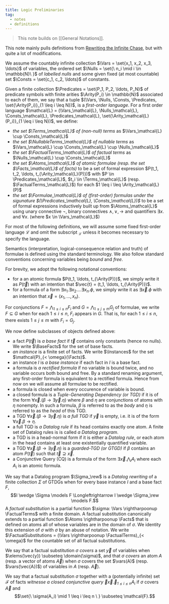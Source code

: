 ```yaml
---
title: Logic Preliminaries
tag:
  - notes
  - definitions
---
```


> This note builds on [[General Notations]].

This note mainly pulls definitions from [Rewriting the Infinite Chase](https://krr-oxford.github.io/Guarded-saturation/files/p2537-benedikt-long.pdf), but with quite a lot of modifications.

We assume the countably infinite collection $\Vars = \set{x_1, x_2, x_3, \ldots}$ of variables, the ordered set $\Nulls = \set{\ n_i \mid i \in \mathbb{N}\ }$ of *labelled nulls* and some given fixed (at most countable) set $\Consts = \set{c_1, c_2, \ldots}$ of constants.

Given a finite collection $\Predicates = \set{P_1, P_2, \ldots, P_N}$ of predicate symbols with finite arities $\Arity(P_i) \in \mathbb{N}$ associated to each of them, we say that a tuple $(\Vars, \Nulls, \Consts, \Predicates, \set{\Arity(P_i)}_{1 \leq i \leq N})$, is a *first-order language*. For a first order language $\mathcal{L} = (\Vars_\mathcal{L}, \Nulls_\mathcal{L}, \Consts_\mathcal{L}, \Predicates_\mathcal{L}, \set{\Arity_\mathcal{L}(P_i)}_{1 \leq i \leq N})$, we define:
 - *the set $\Terms_\mathcal{L}$ of (non-null) terms* as $\Vars_\mathcal{L} \cup \Consts_\mathcal{L}$
 - *the set $\NullableTerms_\mathcal{L}$ of nullable terms* as $\Vars_\mathcal{L} \cup \Consts_\mathcal{L} \cup \Nulls_\mathcal{L}$
 - _the set $\FactualTerms_\mathcal{L}$ of factual terms_ as $\Nulls_\mathcal{L} \cup \Consts_\mathcal{L}$
 - _the set $\Atoms_\mathcal{L}$ of atomic formulae (resp. the set $\Facts_\mathcal{L}$ of facts)_ to be a set of formal expression $P(t_1, t_2, \ldots, t_{\Arity_\mathcal{L}(P)})$ with $P \in \Predicates_\mathcal{L}$, $t_i \in \Terms_\mathcal{L}$ (resp. $\FactualTerms_\mathcal{L}$) for each $1 \leq i \leq \Arity_\mathcal{L}(P)$
 - *the set $\Formulae_\mathcal{L}$ of (first-order) formulas under the sigunature $(\Predicates_\mathcal{L}, \Consts_\mathcal{L})$* to be a set of formal expressions inductively built up from $\Atoms_\mathcal{L}$ using unary connective $\neg$, binary connectives $\wedge, \vee, \rightarrow$ and quantifiers $\exists x.$ and $\forall x.$ (where $x \in \Vars_\mathcal{L}$)

For most of the following definitions, we will assume some fixed first-order language $\mathcal{L}$ and omit the subscript $_\mathcal{L}$ unless it becomes necessary to specify the language.

Semantics (interpretation, logical-consequence relation and truth) of formulae is defined using the standard terminology. We also follow standard conventions concerning variables being *bound* and *free*.

For brevity, we adopt the following notational conventions:
  - for a an atomic formula $P(t_1, \ldots, t_{\Arity(P)})$, we simply write it as $P(\vec{t})$ with an intention that $\vec{t} = (t_1, \ldots, t_{\Arity(P)})$.
  - for a formula of a form $\exists x_1. \exists x_2. \ldots \exists x_n. \phi$, we simply write it as $\exists \vec{x}. \phi$ with an intention that $\vec{x} = (x_1, \ldots, x_n)$.

For conjunctions $F = \bigwedge_{1 \leq i \leq n} F_i$ and $G = \bigwedge_{1 \leq j \leq m} G_j$ of formulae, we write $F \subseteq G$ when for each $1 \leq i \leq n$, $F_i$ appears in $G$. That is, for each $1 \leq i \leq n$, there exists $1 \leq j \leq m$ with $F_i = G_j$.

We now define subclasses of objects defined above:
  - a fact $P(\vec{t})$ is *a base fact* if $\vec{t}$ contains only constants (hence no nulls). We write $\BaseFacts$ for the set of base facts.
  - *an instance* is a finite set of facts. We write $\Instances$ for the set $\mathcal{P}_{< \omega}(\Facts)$.
  - an instance $I$ is *a base instance* if each fact in $I$ is a base fact.
  - a formula is *a rectified formula* if no variable is bound twice, and no variable occurs both bound and free. By a standard renaming argument, any first-order formula is equivalent to a rectified formula. Hence from now on we will assume all formulae to be rectified.
  - a formula is closed when every occurence of variable is bound.
  - a closed formula is a *Tuple-Generating Dependency (or TGD)* if it is of the form $\forall \vec{x}. (\beta \rightarrow \exists \vec{y}. \eta)$ where $\beta$ and $\eta$ are conjunctions of atoms with $\eta$ nonempty. In such a formula, $\beta$ is referred to as the *body* and $\eta$ is referred to as the *head* of this TGD.
  - a TGD $\forall \vec{x}. (\beta \rightarrow \exists \vec{y}. \eta)$ is *a full TGD* if $\vec{y}$ is empty, i.e. it is of the form $\forall \vec{x}. \beta \rightarrow \eta$.
  - a full TGD is *a Datalog rule* if its head contains exactly one atom. A finite set of Datalog rules is is called *a Datalog program*.
  - a TGD is in a head-normal form if it is either a *Datalog rule*, or each atom in the head contains at least one existentially quantified variable.
  - a TGD $\forall \vec{x}. (\beta \rightarrow \exists \vec{y}. \eta)$ is a *guarded-TGD (or GTGD)* if $\beta$ contains an atom $P(\vec{t})$ such that $\vec{t} \supseteq \vec{x}$.
  - a Conjunctive Query (CQ) is a formula of the form $\exists \vec{x}. \bigwedge_i A_i$ where each $A_i$ is an atomic formula.

We say that a Datalog program $\Sigma_\rew$ is a *Datalog rewriting* of a finite collection $\Sigma$ of GTDGs when for every base instance $I$ and a base fact $F$, $$I \wedge \Sigma \models F \Longleftrightarrow I \wedge \Sigma_\rew \models F.$$
A *factual substitution* is a partial function $\sigma: \Vars \rightharpoonup \FactualTerms$ with a finite domain. A factual substitution canonically extends to a partial function $\Atoms \rightharpoonup \Facts$ that is defined on atoms all of whose variables are in the domain of $\sigma$. We identity this extension of $\sigma$ with $\sigma$ by an abuse of notation. We write $\FactualSubstitutions = (\Vars \rightharpoonup \FactualTerms)_{< \omega}$ for the countable set of all factual substitutions.

We say that a factual substitution $\sigma$ *covers* a set $\vec{y}$ of variables when $\elems(\vec{y}) \subseteq \domain(\sigma)$, and that $\sigma$ *covers* an atom $A$ (resp. a vector of atoms $\vec{A}$) when $\sigma$ covers the set $\vars(A)$ (resp. $\vars(\vec{A})$) of variables in $A$ (resp. $\vec{A}$).

We say that a factual substitution $\sigma$ together with a (potentially infinite) set $\mathcal{F}$ of facts *witnesse a closed conjunctive query $\exists \vec{x}. \bigwedge_{1 \leq i \leq n} A_i$* if $\sigma$ covers $\vec{A}$ and $$\set{\ \sigma(A_i) \mid 1 \leq i \leq n \ } \subseteq \mathcal{F}.$$